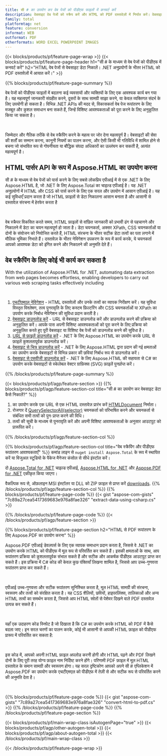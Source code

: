 ```yaml
---
title: सी # का उपयोग कर वेब पेजों को पीडीएफ फाइलों में कनवर्ट करें
description: वेबसाइट वेब पेजों को स्क्रैप करें और HTML को PDF दस्तावेज़ों में निर्यात करें। वेबसाइट डेटा को PDF में परिमार्जन करने के लिए .NET एप्लिकेशन विकसित करें। 
family: total
platformtag: net
feature: conversion
informat: WEB
outformat: PDF
otherformats: WORD EXCEL POWERPOINT IMAGES
---
```

{{< blocks/products/pf/feature-page-wrap >}}
{{< blocks/products/pf/feature-page-header h1="सी # के माध्यम से वेब पेजों को पीडीएफ में कनवर्ट करें" h2="HTML वेब पेजों से वेबसाइट डेटा निकालें। .NET अनुप्रयोगों के भीतर HTML को PDF दस्तावेज़ों में आयात करें।" >}}

{{% blocks/products/pf/feature-page-summary %}}

<p>वेब पेजों को पीडीएफ फाइलों में बदलना कई व्यवसायों और व्यक्तियों के लिए एक आवश्यक कार्य बन गया है। यह महत्वपूर्ण जानकारी संग्रहीत करने, दूसरों के साथ सामग्री साझा करने, या केवल व्यक्तिगत संदर्भ के लिए उपयोगी हो सकता है। विभिन्न .NET APIs की मदद से, विकासकर्ता वेब पेज रूपांतरण के लिए मजबूत और कुशल समाधान बना सकते हैं, जिन्हें विशिष्ट आवश्यकताओं को पूरा करने के लिए अनुकूलित किया जा सकता है।</p><br />

<p>जिम्मेदार और नैतिक तरीके से वेब स्क्रैपिंग करने के महत्व पर जोर देना महत्वपूर्ण है। वेबसाइटों की सेवा की शर्तों का सम्मान करना, कानूनी नियमों का पालन करना, और ऐसी किसी भी गतिविधि में शामिल होने से बचना जो संभावित रूप से गोपनीयता या बौद्धिक संपदा अधिकारों का उल्लंघन कर सकती है, अत्यंत महत्वपूर्ण है।</p>

<h2 class="heading-border">HTML पार्सर API के रूप में Aspose.HTML का उपयोग करना</h2>

<p>सी # के माध्यम से वेब पेजों को पार्स करने के लिए सबसे लोकप्रिय एपीआई में से एक .NET के लिए Aspose.HTML है, जो .NET के लिए Aspose.Total का चाइल्ड एपीआई है। यह .NET अनुप्रयोगों में HTML और CSS को पार्स करने के लिए एक सरल और उपयोग में आसान एपीआई है। यह कई सुविधाएँ प्रदान करता है जो HTML फ़ाइलों से डेटा निकालना आसान बनाता है और आसानी से दस्तावेज़ संरचना में हेरफेर करता है</p><br />

<p>वेब स्क्रैपर विकसित करते समय, HTML फ़ाइलों से वांछित जानकारी को प्रभावी ढंग से पहचानने और निकालने में डेटा का चयन महत्वपूर्ण हो जाता है। डेटा चयनकर्ता, अक्सर XPath, CSS चयनकर्ताओं या दोनों के संयोजन को नियोजित करते हैं, HTML संरचना के भीतर सटीक डेटा तत्वों का पता लगाने में मौलिक भूमिका निभाते हैं। दस्तावेज़ के भीतर नेविगेशन उपकरण के रूप में कार्य करके, ये चयनकर्ता आपको आवश्यक डेटा को इंगित करने और निकालने की अनुमति देते हैं।</p>

<h2 class="heading-border">वेब स्क्रैपिंग के लिए कोई भी कार्य कर सकता है</h2>

<p>With the utilization of Aspose.HTML for .NET, automating data extraction from web pages becomes effortless, enabling developers to carry out various web scraping tasks effectively including</p><br />

1. [एचटीएमएल नेविगेशन](https://docs.aspose.com/html/net/html-navigation/) - HTML दस्तावेज़ों और उनके तत्वों का व्यापक निरीक्षण करें। यह सुविधा विस्तृत विश्लेषण, तत्व पुनरावृति के लिए कस्टम फ़िल्टरिंग और CSS चयनकर्ताओं या XPath का उपयोग करके निर्बाध नेविगेशन की सुविधा प्रदान करती है।
2. [वेबसाइट डाउनलोड करें](https://docs.aspose.com/html/net/download-website/) - URL से वेबसाइट डाउनलोड करें और डाउनलोड करने की प्रक्रिया को अनुकूलित करें। आपके पास अपनी विशिष्ट आवश्यकताओं को पूरा करने के लिए प्रक्रिया को अनुकूलित करते हुए पूरी वेबसाइट या विशिष्ट वेब पेजों को डाउनलोड करने की सुविधा है।
3. [URL से फ़ाइलें डाउनलोड करें](https://docs.aspose.com/html/net/download-file-from-url/) - .NET के लिए Aspose.HTML का उपयोग करके URL से फ़ाइलें कुशलतापूर्वक डाउनलोड करें।
4. [वेबसाइट से चित्र डाउनलोड करें](https://docs.aspose.com/html/net/download-images-from-website/) - .NET के लिए Aspose.HTML द्वारा प्रदान की गई क्षमताओं का उपयोग करके वेबसाइटों से विभिन्न प्रकार की छवियां निर्बाध रूप से डाउनलोड करें।
5. [वेबसाइट से एसवीजी डाउनलोड करें](https://docs.aspose.com/html/net/download-svg-from-website/) - .NET के लिए Aspose.HTML की सहायता से C# का उपयोग करके वेबसाइटों से स्केलेबल वेक्टर ग्राफ़िक्स (SVG) फ़ाइलें पुनर्प्राप्त करें।

{{% /blocks/products/pf/feature-page-summary  %}}

{{< blocks/products/pf/agp/feature-section >}}
{{% blocks/products/pf/agp/feature-section-col title="सी # का उपयोग कर वेबसाइट डेटा कैसे निकालें?" %}}

1. का उपयोग करके एक URL से एक HTML दस्तावेज़ प्रारंभ करें [HTMLDocument](https://reference.aspose.com/html/net/aspose.html/htmldocument/htmldocument/) निर्माता।
2. रोजगार दें [QuerySelectorAll(selector)](https://reference.aspose.com/html/net/aspose.html.dom/document/queryselectorall/) चयनकर्ता को परिभाषित करने और चयनकर्ता से संबंधित सभी तत्वों को पुनः प्राप्त करने की विधि।
3. तत्वों की सूची के माध्यम से पुनरावृति करें और अपनी विशिष्ट आवश्यकताओं के अनुसार आउटपुट को प्रारूपित करें।
 
{{% /blocks/products/pf/agp/feature-section-col %}}

{{% blocks/products/pf/agp/feature-section-col title="वेब स्क्रैपिंग और पीडीएफ रूपांतरण आवश्यकताएँ" %}}
कमांड लाइन से ```nuget install Aspose.Total``` के रूप में स्थापित करें या विजुअल स्टूडियो के पैकेज मैनेजर कंसोल से सीधे इंस्टॉल करें।

दो [Aspose.Total for .NET](https://products.aspose.com/total/net/) चाइल्ड एपीआई, [Aspose.HTML for .NET](https://products.aspose.com/html/net/) और [Aspose.PDF for .NET](https://products.aspose.com/pdf/net/) एकीकृत किया जाएगा।

वैकल्पिक रूप से, ऑफ़लाइन MSI इंस्टॉलर या DLL को ZIP फ़ाइल से प्राप्त करें [downloads](https://releases.aspose.com/total/net).
{{% /blocks/products/pf/agp/feature-section-col %}}
{{% blocks/products/pf/feature-page-code %}}
{{< gist "aspose-com-gists" "7c89a27cea5417369683e976a8fae326" "extract-data-using-csharp.cs" >}}

{{% /blocks/products/pf/feature-page-code %}}
{{< /blocks/products/pf/agp/feature-section >}}

{{% blocks/products/pf/feature-page-section  h2="HTML से PDF रूपांतरण के लिए Aspose.PDF का उपयोग करना" %}}
<p>Aspose.PDF एपीआई डेवलपर्स के लिए एक व्यापक समाधान प्रदान करता है, जिससे वे .NET का उपयोग करके HTML को पीडीएफ में मूल रूप से परिवर्तित कर सकते हैं। इसकी क्षमताओं के साथ, आप रूपांतरण प्रक्रिया को कुशलतापूर्वक संभाल सकते हैं और सटीक और आकर्षक पीडीएफ आउटपुट प्राप्त कर सकते हैं। इस प्रक्रिया में C# कोड की केवल कुछ पंक्तियाँ लिखना शामिल है, जिससे आप उच्च-गुणवत्ता रूपांतरण प्राप्त कर सकते हैं।</p><br />

<p>एपीआई उच्च-गुणवत्ता और सटीक रूपांतरण सुनिश्चित करता है, मूल HTML सामग्री की संरचना, स्वरूपण और तत्वों को संरक्षित करता है। यह CSS शैलियों, छवियों, हाइपरलिंक्स, तालिकाओं और अन्य HTML तत्वों का समर्थन करता है, जिससे आप HTML स्रोतों से पेशेवर दिखने वाले PDF दस्तावेज़ उत्पन्न कर सकते हैं।</p><br />

<p>यहाँ एक उदाहरण कोड स्निपेट है जो दिखाता है कि C# का उपयोग करके HTML को PDF में कैसे बदला जाए। इन सरल चरणों का पालन करके, कोई भी आसानी से आपकी HTML फ़ाइल को पीडीएफ प्रारूप में परिवर्तित कर सकता है:</p><br />

<p>इस कोड में, आपको अपनी HTML फ़ाइल अपलोड करनी होगी और HTML पढ़ने और PDF लिखने दोनों के लिए पूरी तरह योग्य फ़ाइल नाम निर्दिष्ट करने होंगे। परिणामी PDF फ़ाइल में मूल HTML दस्तावेज़ के समान सामग्री और स्वरूपण होगा। यह सरल दृष्टिकोण आपको अपने सी # एप्लिकेशन में Aspose.PDF का उपयोग करके एचटीएमएल को पीडीएफ में तेज़ी से और सटीक रूप से परिवर्तित करने की अनुमति देता है।</p><br />

{{% blocks/products/pf/feature-page-code %}}
{{< gist "aspose-com-gists" "7c89a27cea5417369683e976a8fae326" "convert-html-to-pdf.cs" >}}
{{% /blocks/products/pf/feature-page-code  %}}
{{% /blocks/products/pf/feature-page-section %}}

{{< blocks/products/pf/main-wrap-class isAutogenPage="true" >}}
{{< blocks/products/pf/agp/other-autogen-total >}}
{{< blocks/products/pf/agp/about-autogen-total >}}
{{< /blocks/products/pf/main-wrap-class >}}

{{< /blocks/products/pf/feature-page-wrap >}}